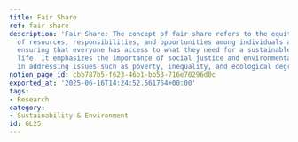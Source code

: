 ```yaml
---
title: Fair Share
ref: fair-share
description: 'Fair Share: The concept of fair share refers to the equitable distribution
  of resources, responsibilities, and opportunities among individuals and communities,
  ensuring that everyone has access to what they need for a sustainable and healthy
  life. It emphasizes the importance of social justice and environmental stewardship
  in addressing issues such as poverty, inequality, and ecological degradation.'
notion_page_id: cbb787b5-f623-46b1-bb53-716e70296d0c
exported_at: '2025-06-16T14:24:52.561764+00:00'
tags:
- Research
category:
- Sustainability & Environment
id: GL25
---
```


